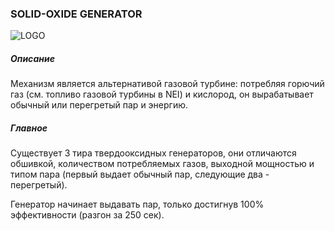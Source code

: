 ### SOLID-OXIDE GENERATOR

![LOGO](https://cdn.discordapp.com/attachments/916288528546144256/939509037496692816/sofg.png)

##### Описание

Механизм является альтернативой газовой турбине: потребляя горючий газ (см. топливо газовой турбины в NEI) и кислород, он вырабатывает обычный или перегретый пар и энергию.

##### Главное

Существует 3 тира твердооксидных генераторов, они отличаются обшивкой, количеством потребляемых газов, выходной мощностью и типом пара (первый выдает обычный пар, следующие два - перегретый).

Генератор начинает выдавать пар, только достигнув 100% эффективности (разгон за 250 сек). 
